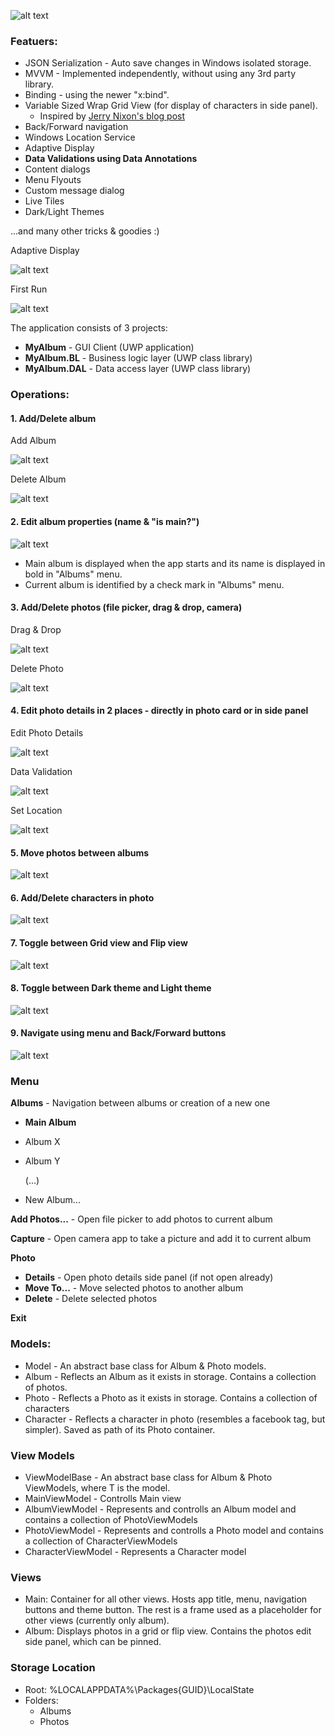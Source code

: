 ![alt text](https://github.com/PrisonerM13/MyAlbum/blob/master/gif/FilePicker.gif "Pick Files")

### Featuers:
+ JSON Serialization - Auto save changes in Windows isolated storage.
+ MVVM - Implemented independently, without using any 3rd party library.
+ Binding - using the newer "x:bind".
+ Variable Sized Wrap Grid View (for display of characters in side panel).
	- Inspired by [Jerry Nixon's blog post](http://blog.jerrynixon.com/2012/08/windows-8-beauty-tip-using.html)
+ Back/Forward navigation
+ Windows Location Service
+ Adaptive Display
+ **Data Validations using Data Annotations**
+ Content dialogs
+ Menu Flyouts
+ Custom message dialog
+ Live Tiles
+ Dark/Light Themes
		
...and many other tricks & goodies :)
		
Adaptive Display
		
![alt text](https://github.com/PrisonerM13/MyAlbum/blob/master/gif/AdaptiveDisplay.gif "Adaptive Display")
		
First Run
		
![alt text](https://github.com/PrisonerM13/MyAlbum/blob/master/gif/StartUp.gif "Live Tiles")
		
The application consists of 3 projects:
+ **MyAlbum** - GUI Client (UWP application)
+ **MyAlbum.BL** - Business logic layer (UWP class library)
+ **MyAlbum.DAL** - Data access layer (UWP class library)

### Operations:
#### 1. Add/Delete album
		
Add Album
		
![alt text](https://github.com/PrisonerM13/MyAlbum/blob/master/gif/NewAlbum.gif "New Album")
		
Delete Album
		
![alt text](https://github.com/PrisonerM13/MyAlbum/blob/master/gif/DeleteAlbum.gif "Delete Album")
#### 2. Edit album properties (name & "is main?")
		
![alt text](https://github.com/PrisonerM13/MyAlbum/blob/master/gif/ChangeMainAlbum.gif "Edit Album")
- Main album is displayed when the app starts and its name is displayed in bold in "Albums" menu.
- Current album is identified by a check mark in "Albums" menu.
#### 3. Add/Delete photos (file picker, drag & drop, camera)
		
Drag & Drop
		
![alt text](https://github.com/PrisonerM13/MyAlbum/blob/master/gif/Drag&Drop.gif "Drag & Drop")
		
Delete Photo
		
![alt text](https://github.com/PrisonerM13/MyAlbum/blob/master/gif/DeletePhoto.gif "Delete Photo")
#### 4. Edit photo details in 2 places - directly in photo card or in side panel
		
Edit Photo Details
		
![alt text](https://github.com/PrisonerM13/MyAlbum/blob/master/gif/EditPhotoDetails.gif "Edit Photo Details")
		
Data Validation
		
![alt text](https://github.com/PrisonerM13/MyAlbum/blob/master/gif/Validation.gif "Validation")
		
Set Location
		
![alt text](https://github.com/PrisonerM13/MyAlbum/blob/master/gif/Location.gif "Set Location")
#### 5. Move photos between albums
		
![alt text](https://github.com/PrisonerM13/MyAlbum/blob/master/gif/MovePhoto.gif "Move Photo")
#### 6. Add/Delete characters in photo
		
![alt text](https://github.com/PrisonerM13/MyAlbum/blob/master/gif/AddCharacter.gif "Add Character")
#### 7. Toggle between Grid view and Flip view
		
![alt text](https://github.com/PrisonerM13/MyAlbum/blob/master/gif/FlipView.gif "Toggle View")
#### 8. Toggle between Dark theme and Light theme
		
![alt text](https://github.com/PrisonerM13/MyAlbum/blob/master/gif/Theme.gif "Toggle Theme")
#### 9. Navigate using menu and Back/Forward buttons
		
![alt text](https://github.com/PrisonerM13/MyAlbum/blob/master/gif/Navigation.gif "Navigation")

### Menu
**Albums** - Navigation between albums or creation of a new one
- **Main Album**
- Album X
- Album Y
		
	(...)
		
- New Album...
		
**Add Photos...** - Open file picker to add photos to current album
		
**Capture** - Open camera app to take a picture and add it to current album
		
**Photo**
- **Details** - Open photo details side panel (if not open already)
- **Move To...** - Move selected photos to another album
- **Delete** - Delete selected photos
		
**Exit**
			
### Models:
+ Model<T> - An abstract base class for Album & Photo models.
+ Album - Reflects an Album as it exists in storage. Contains a collection of photos.
+ Photo - Reflects a Photo as it exists in storage. Contains a collection of characters
+ Character - Reflects a character in photo (resembles a facebook tag, but simpler). Saved as path of its Photo container.

### View Models
+ ViewModelBase<T> - An abstract base class for Album & Photo ViewModels, where T is the model.
+ MainViewModel - Controlls Main view
+ AlbumViewModel - Represents and controlls an Album model and contains a collection of PhotoViewModels
+ PhotoViewModel - Represents and controlls a Photo model and contains a collection of CharacterViewModels
+ CharacterViewModel - Represents a Character model

### Views
+ Main: Container for all other views. Hosts app title, menu, navigation buttons and theme button. The rest is a frame used as a placeholder for other views (currently only album).
+ Album: Displays photos in a grid or flip view. Contains the photos edit side panel, which can be pinned.

### Storage Location
- Root: %LOCALAPPDATA%\Packages\{GUID}\LocalState
- Folders:
	+ Albums
	+ Photos

